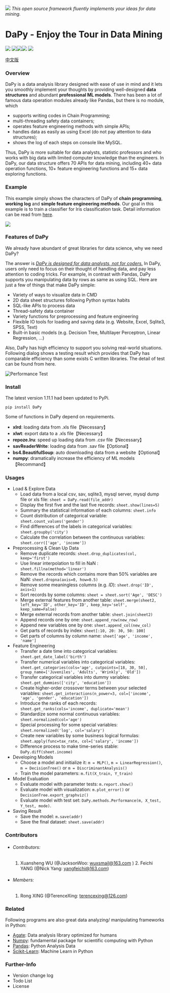 <img src="https://github.com/JacksonWuxs/DaPy/blob/master/doc/material/DaPy.png">
<i>This open source framework fluently implements your ideas for data mining.</i>

# DaPy - Enjoy the Tour in Data Mining

![](https://img.shields.io/badge/Version-1.11.1-green.svg)  ![](https://img.shields.io/badge/Python2-pass-green.svg)![](https://img.shields.io/badge/Python3-pass-green.svg)![](https://img.shields.io/badge/Download-PyPi-green.svg)  ![](https://img.shields.io/badge/License-GNU-blue.svg)

[中文版](https://github.com/JacksonWuxs/DaPy/blob/master/README_Chinese.md)

### Overview

DaPy is a data analysis library designed with ease of use in mind and it lets you smoothly implement your thoughts by providing well-designed **data structures** and abundant  **professional ML models**. There has been a lot of famous data operation modules already like Pandas, but there is no module, which

* supports writing codes in Chain Programming;
* multi-threading safety data containers;
* operates feature engineering methods with simple APIs;
* handles data as easily as using Excel (do not pay attention to data structures);
* shows the log of each steps on console like MySQL.

Thus, DaPy is more suitable for data analysts, statistic professors and who works with big data with limited  computer knowledge than the engineers. In DaPy, our data structure offers 70 APIs for data mining, including 40+ data operation functions, 10+ feature engineering functions and 15+ data exploring functions.

### Example

This example simply shows the characters of DaPy of **chain programming**, **working log** and **simple feature engineering methods**. Our goal in this example is to train a classifier for Iris classification task. Detail information can be read from [here](https://github.com/JacksonWuxs/DaPy/blob/master/doc/Quick%20Start/English.md).

![](https://github.com/JacksonWuxs/DaPy/blob/master/doc/Quick%20Start/quick_start.gif)

### Features of DaPy

We already have abundant of great libraries for data science, why we need DaPy? 

The answer is <u>*DaPy is designed for data analysts, not for coders.*</u>  In DaPy, users only need to focus on their thought of handling data, and pay less attention to coding tricks. For example, in contrast with Pandas, DaPy supports you manipulating data by rows as same as using SQL. Here are just a few of things that make DaPy simple:  

- Variety of ways to visualize data in CMD
- 2D data sheet structures following Python syntax habits
- SQL-like APIs to process data
- Thread-safety data container
- Variety functions for preprocessing and feature engineering
- Flexible IO tools for loading and saving data (e.g. Website, Excel, Sqlite3, SPSS, Text)
- Built-in basic models (e.g. Decision Tree, Multilayer Perceptron, Linear Regression, ...)

Also, DaPy has high efficiency to support you solving real-world situations. Following dialog shows a testing result which provides that DaPy has comparable efficiency than some exists C written libraries. The detail of test can be found from here.

![Performance Test](https://github.com/JacksonWuxs/DaPy/blob/master/doc/material/Result.jpg)

### Install

The latest version 1.11.1 had been updated to PyPi.

```
pip install DaPy
```

Some of functions in DaPy depend on requirements.

- **xlrd**: loading data from .xls file【Necessary】
- **xlwt**: export data to a .xls file【Necessary】
- **repoze.lru**: speed up loading data from .csv file【Necessary】
- **savReaderWrite**: loading data from .sav file【Optional】
- **bs4.BeautifulSoup**: auto downloading data from a website【Optional】
- **numpy**: dramatically increase the efficiency of ML models【Recommand】 


### Usages

- Load & Explore Data
  - Load data from a local csv, sav, sqlite3, mysql server, mysql dump file or xls file: ```sheet = DaPy.read(file_addr)```
  - Display the first five and the last five records: `sheet.show(lines=5)`
  - Summary the statistical information of each columns: ```sheet.info```
  - Count distribution of categorical variable: ```sheet.count_values('gender')```
  - Find differences of the labels in categorical variables: ```sheet.groupby('city')```
  - Calculate the correlation between the continuous variables: ```sheet.corr(['age', 'income'])```
- Preprocessing & Clean Up Data
  - Remove duplicate records: `sheet.drop_duplicates(col, keep='first')`
  - Use linear interpolation to fill in NaN : ```sheet.fillna(method='linear')``` 
  - Remove the records which contains more than 50% variables are NaN: `sheet.dropna(axis=0, how=0.5)`
  - Remove some meaningless columns (e.g. *ID*): ```sheet.drop('ID', axis=1)```
  - Sort records by some columns: `sheet = sheet.sort('Age', 'DESC')`
  - Merge external features from another table: `sheet.merge(sheet2, left_key='ID', other_key='ID', keep_key='self', keep_same=False)`
  - Merge external records from another table: `sheet.join(sheet2)`
  - Append records one by one: `sheet.append_row(new_row)`
  - Append new variables one by one: `sheet.append_col(new_col)`
  - Get parts of records by index: `sheet[:10, 20: 30, 50: 100]`
  - Get parts of columns by column name: `sheet['age', 'income', 'name']`
- Feature Engineering
  - Transfer a date time into  categorical variables: `sheet.get_date_label('birth')`
  - Transfer numerical variables into categorical variables: `sheet.get_categories(cols='age', cutpoints=[18, 30, 50], group_name=['Juveniles', 'Adults', 'Wrinkly', 'Old'])`
  - Transfer categorical variables into dummy variables: `sheet.get_dummies(['city', 'education'])`
  - Create higher-order crossover terms between your selected variables: `sheet.get_interactions(n_power=3, col=['income', 'age', 'gender', 'education'])`
  - Introduce the ranks of each records: `sheet.get_ranks(cols='income', duplicate='mean')`
  - Standardize some normal continuous variables: ```sheet.normalized(col='age')```
  - Special processing for some special variables: ```sheet.normalized('log', col='salary')```
  - Create new variables by some business logical formulas: ```sheet.apply(func=tax_rate, col=['salary', 'income'])```
  - Difference process to make time-series stable: `DaPy.diff(sheet.income)`
- Developing Models
  - Choose a model and initialize it: ```m = MLP()```, ```m = LinearRegression()```, ```m = DecisionTree()``` or  ```m = DiscriminantAnalysis()``` 
  - Train the model parameters: ```m.fit(X_train, Y_train)```
- Model Evaluation
  - Evaluate model with  parameter tests: ```m.report.show()```
  - Evaluate model with  visualization: ```m.plot_error()``` or ```DecisionTree.export_graphviz()```
  - Evaluate model with test set: ```DaPy.methods.Performance(m, X_test, Y_test, mode)```.
- Saving Result
  - Save the model: ```m.save(addr)```
  - Save the final dataset: ```sheet.save(addr)```

### Contributors

- ###### Contributors:

   	1. Xuansheng WU (@JacksonWoo: wuxsmail@163.com )
      	2. Feichi YANG  (@Nick Yang: yangfeichi@163.com)  

- ###### Members:

   	1. Rong XING (@TerenceXing: terencexing@126.com)

### Related

Following programs are also great data analyzing/ manipulating frameworks in Python:

* [Agate](https://github.com/wireservice/agate): Data analysis library optimized for humans
* [Numpy](https://github.com/numpy/numpy): fundamental package for scientific computing with Python
* [Pandas](https://github.com/pandas-dev/pandas): Python Analysis Data 
* [Scikit-Learn](https://github.com/scikit-learn/scikit-learn): Machine Learn in Python  

### Further-Info

-  Version change log 
- Todo List
- License



